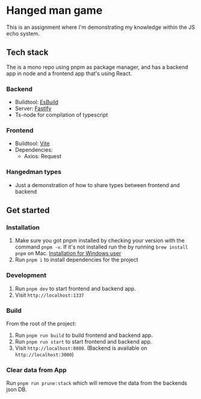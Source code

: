 # Hanged man game

This is an assignment where I'm demonstrating my knowledge within the JS echo system.

## Tech stack

The is a mono repo using pnpm as package manager, and has a backend app in node and a frontend app that's using React.

### Backend

- Buildtool: [EsBuild](https://esbuild.github.io/)
- Server: [Fastify](https://fastify.dev/)
- Ts-node for compilation of typescript

### Frontend

- Buildtool: [Vite](https://vitejs.dev/)
- Dependencies:
  - Axios: Request

### Hangedman types

- Just a demonstration of how to share types between frontend and backend

## Get started

### Installation

1. Make sure you got pnpm installed by checking your version with the command `pnpm -v`. If it's not installed run the by running `brew install pnpm` on Mac. [Installation for Windows user](https://pnpm.io/installation#on-windows)
2. Run `pnpm i` to install dependencies for the project

### Development

1. Run `pnpm dev` to start frontend and backend app.
2. Visit `http://localhost:1337`

### Build

From the root of the project:

1. Run `pnpm run build` to build frontend and backend app.
2. Run `pnpm run start` to start frontend and backend app.
3. Visit `http://localhost:8080`. (Backend is available on `http://localhost:3000`)

### Clear data from App

Run `pnpm run prune:stack` which will remove the data from the backends json DB.
